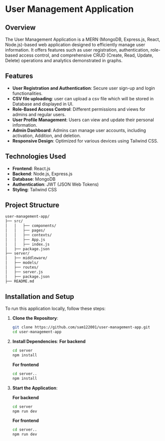 # User Management Application

## Overview

The User Management Application is a MERN (MongoDB, Express.js, React, Node.js)-based web application designed to efficiently manage user information. It offers features such as user registration, authentication, role-based access control, and comprehensive CRUD (Create, Read, Update, Delete) operations and analytics demonstrated in graphs.

## Features

- **User Registration and Authentication**: Secure user sign-up and login functionalities.
- **CSV file uploading**: user can upload a csv file which will be stored in Database and displayed in UI.
- **Role-Based Access Control**: Different permissions and views for admins and regular users.
- **User Profile Management**: Users can view and update their personal information.
- **Admin Dashboard**: Admins can manage user accounts, including activation, Addition, and deletion.
- **Responsive Design**: Optimized for various devices using Tailwind CSS.

## Technologies Used

- **Frontend**: React.js
- **Backend**:  Node.js, Express.js
- **Database**:  MongoDB
- **Authentication**: JWT (JSON Web Tokens)
- **Styling**: Tailwind CSS

## Project Structure
```bash
user-management-app/
├── src/
│   │   ├── components/
│   │   ├── pages/
│   │   ├── contexts/
│   │   ├── App.js
│   │   ├── index.js
│   ├── package.json
├── server/                 
│   ├── middleware/
│   ├── models/
│   ├── routes/
│   ├── server.js
│   ├── package.json
├── README.md
```


## Installation and Setup

To run this application locally, follow these steps:

1. **Clone the Repository**:
   ```bash
   git clone https://github.com/sam122001/user-management-app.git
   cd user-management-app
   ```
2. **Install Dependencies**:
    **For backend**
    ```bash
    cd server
    npm install
    ```
    **For frontend**
    ```bash
    cd server..
    npm install
    ```
3. **Start the Application**:

    **For backend**
    ```bash
    cd server
    npm run dev
    ```
    **For frontend**
    ```bash
    cd server..
    npm run dev
    ```

    


